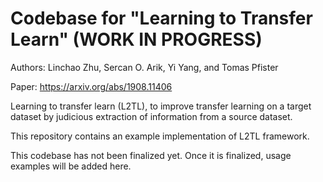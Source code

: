 # Codebase for "Learning to Transfer Learn"  (WORK IN PROGRESS)

Authors: Linchao Zhu, Sercan O. Arik, Yi Yang, and Tomas Pfister

Paper: https://arxiv.org/abs/1908.11406

Learning to transfer learn (L2TL), to improve transfer learning on a target dataset by judicious extraction of information from a source dataset.

This repository contains an example implementation of L2TL framework.

This codebase has not been finalized yet. Once it is finalized, usage examples will be added here.
